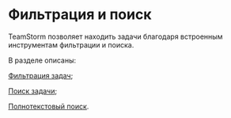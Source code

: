 # Фильтрация и поиск

TeamStorm позволяет находить задачи благодаря встроенным инструментам фильтрации и поиска.

В разделе описаны:

[Фильтрация задач](https://docs.teamstorm.io/rukovodstva/rukovodstvo-polzovatelya-teamstorm/rabota-s-zadachami/filtraciya-i-poisk/filtraciya-zadach);

[Поиск задачи](https://docs.teamstorm.io/rukovodstva/rukovodstvo-polzovatelya-teamstorm/rabota-s-zadachami/filtraciya-i-poisk/poisk-zadachi);

[Полнотекстовый поиск](https://docs.teamstorm.io/rukovodstva/rukovodstvo-polzovatelya-teamstorm/rabota-s-zadachami/filtraciya-i-poisk/polnotekstovyi-poisk).
